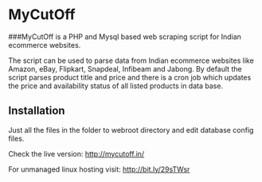 # MyCutOff
###MyCutOff is a PHP  and Mysql based web scraping script for Indian ecommerce websites.

The script can be used to parse data from Indian ecommerce websites like Amazon, eBay, Flipkart, Snapdeal, Infibeam and Jabong.
By default the script parses product title and price and there is a cron job which updates the price and availability status of
all listed products in data base.

## Installation

Just all the files in the folder to webroot directory and edit database config files.

Check the live version: http://mycutoff.in/

For unmanaged linux hosting visit: http://bit.ly/29sTWsr
